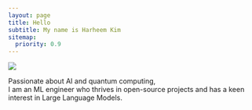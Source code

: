 ```yaml
---
layout: page
title: Hello
subtitle: My name is Harheem Kim
sitemap:
  priority: 0.9
---
```


<img src="{{ '/assets/img/pudhina.jpg' | prepend: site.baseurl }}" id="about-img">

<div id="describe-text">
	<p>Passionate about AI and quantum computing, <br> I am an ML engineer who thrives in open-source projects and has a keen interest in Large Language Models.</p>
</div>